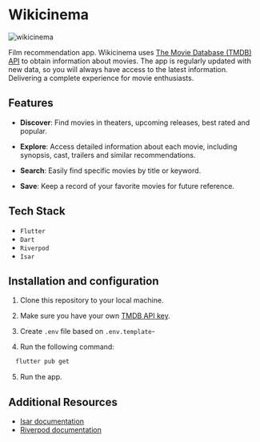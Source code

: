# Wikicinema

![wikicinema](https://github.com/isaias-alt/wikicinema/assets/79144752/9b7c5387-5527-4280-b34f-25cb7912bfd7)


Film recommendation app. Wikicinema uses [The Movie Database (TMDB) API](https://www.themoviedb.org/) to obtain information about movies. The app is regularly updated with new data, so you will always have access to the latest information. Delivering a complete experience for movie enthusiasts.

## Features

- **Discover**: Find movies in theaters, upcoming releases, best rated and popular.

- **Explore**: Access detailed information about each movie, including synopsis, cast, trailers and similar recommendations.

- **Search**: Easily find specific movies by title or keyword.

- **Save**: Keep a record of your favorite movies for future reference.

## Tech Stack

- `Flutter`
- `Dart`
- `Riverpod`
- `Isar`

## Installation and configuration

1. Clone this repository to your local machine.

2. Make sure you have your own [TMDB API key](https://www.themoviedb.org/settings/api).

3. Create `.env` file based on `.env.template`-

4. Run the following command:

```bash
  flutter pub get
```

5. Run the app.

## Additional Resources

- [Isar documentation](https://isar.dev/)
- [Riverpod documentation](https://docs-v2.riverpod.dev/)